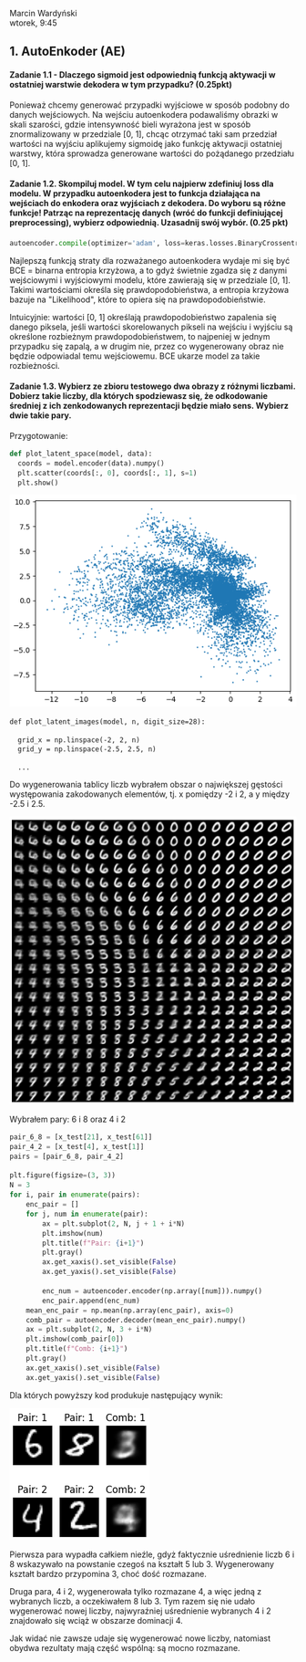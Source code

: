 Marcin Wardyński  
wtorek, 9:45

## 1. AutoEnkoder (AE)

#### Zadanie 1.1 - Dlaczego sigmoid jest odpowiednią funkcją aktywacji w ostatniej warstwie dekodera w tym przypadku? (0.25pkt)

Ponieważ chcemy generować przypadki wyjściowe w sposób podobny do danych wejściowych. Na wejściu autoenkodera podawaliśmy obrazki w skali szarości, gdzie intensywność bieli wyrażona jest w sposób znormalizowany w przedziale [0, 1], chcąc otrzymać taki sam przedział wartości na wyjściu aplikujemy sigmoidę jako funkcję aktywacji ostatniej warstwy, która sprowadza generowane wartości do pożądanego przedziału [0, 1].


#### Zadanie 1.2. Skompiluj model. W tym celu najpierw zdefiniuj loss dla modelu. W przypadku autoenkodera jest to funkcja działająca na wejściach do enkodera oraz wyjściach z dekodera. Do wyboru są różne funkcje! Patrząc na reprezentację danych (wróć do funkcji definiującej preprocessing), wybierz odpowiednią. Uzasadnij swój wybór. (0.25 pkt)

```python
autoencoder.compile(optimizer='adam', loss=keras.losses.BinaryCrossentropy)
```

Najlepszą funkcją straty dla rozważanego autoenkodera wydaje mi się być BCE = binarna entropia krzyżowa, a to gdyż świetnie zgadza się z danymi wejściowymi i wyjściowymi modelu, które zawierają się w przedziale [0, 1]. Takimi wartościami określa się prawdopodobieństwa, a entropia krzyżowa bazuje na "Likelihood", które to opiera się na prawdopodobieństwie.

Intuicyjnie: wartości [0, 1] określają prawdopodobieństwo zapalenia się danego piksela, jeśli wartości skorelowanych pikseli na wejściu i wyjściu są określone rozbieżnym prawdopodobieństwem, to najpeniej w jednym przypadku się zapalą, a w drugim nie, przez co wygenerowany obraz nie będzie odpowiadal temu wejściowemu. BCE ukarze model za takie rozbieżności.

#### Zadanie 1.3. Wybierz ze zbioru testowego dwa obrazy z różnymi liczbami. Dobierz takie liczby, dla których spodziewasz się, że odkodowanie średniej z ich zenkodowanych reprezentacji będzie miało sens. Wybierz dwie takie pary.

Przygotowanie:

```python
def plot_latent_space(model, data):
  coords = model.encoder(data).numpy()
  plt.scatter(coords[:, 0], coords[:, 1], s=1)
  plt.show()
```

![Zadanie 1.3 - Warstwa latentna](_img/1_3_scatter.png)

```
def plot_latent_images(model, n, digit_size=28):

  grid_x = np.linspace(-2, 2, n)
  grid_y = np.linspace(-2.5, 2.5, n)

  ...
```

Do wygenerowania tablicy liczb wybrałem obszar o największej gęstości występowania zakodowanych elementów, tj. x pomiędzy -2 i 2, a y między -2.5 i 2.5.

![Zadanie 1.3 - Tablica liczb z wybranego obszaru](_img/1_3_number_table.png)

Wybrałem pary: 6 i 8 oraz 4 i 2

```python
pair_6_8 = [x_test[21], x_test[61]]
pair_4_2 = [x_test[4], x_test[1]]
pairs = [pair_6_8, pair_4_2]

plt.figure(figsize=(3, 3))
N = 3
for i, pair in enumerate(pairs):
    enc_pair = []
    for j, num in enumerate(pair):
        ax = plt.subplot(2, N, j + 1 + i*N)
        plt.imshow(num)
        plt.title(f"Pair: {i+1}")
        plt.gray()
        ax.get_xaxis().set_visible(False)
        ax.get_yaxis().set_visible(False)
        
        enc_num = autoencoder.encoder(np.array([num])).numpy()
        enc_pair.append(enc_num)
    mean_enc_pair = np.mean(np.array(enc_pair), axis=0)
    comb_pair = autoencoder.decoder(mean_enc_pair).numpy()
    ax = plt.subplot(2, N, 3 + i*N)
    plt.imshow(comb_pair[0])
    plt.title(f"Comb: {i+1}")
    plt.gray()
    ax.get_xaxis().set_visible(False)
    ax.get_yaxis().set_visible(False)
```

Dla których powyższy kod produkuje następujący wynik:

![Zadanie 1.3 - Kombinacja dwóch liczb](_img/1_3_combine.png)

Pierwsza para wypadła całkiem nieźle, gdyż faktycznie uśrednienie liczb 6 i 8 wskazywało na powstanie czegoś na kształt 5 lub 3. Wygenerowany kształt bardzo przypomina 3, choć dość rozmazane.

Druga para, 4 i 2, wygenerowała tylko rozmazane 4, a więc jedną z wybranych liczb, a oczekiwałem 8 lub 3. Tym razem się nie udało wygenerować nowej liczby, najwyraźniej uśrednienie wybranych 4 i 2 znajdowało się wciąż w obszarze dominacji 4.

Jak widać nie zawsze udaje się wygenerować nowe liczby, natomiast obydwa rezultaty mają część wspólną: są mocno rozmazane.